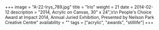 +++
image = "A-22-Irys_789.jpg"
title = "Iris"
weight = 21
date = 2014-02-12
description = "2014, Acrylic on Canvas, 30\" x 24\",\r\n People's Choice Award at Impact 2014, Annual Juried Exhibition, Presented by Neilson Park Creative Centre"
availability = ""
tags = ["acrylic", "awards", "stilllife"]
+++

